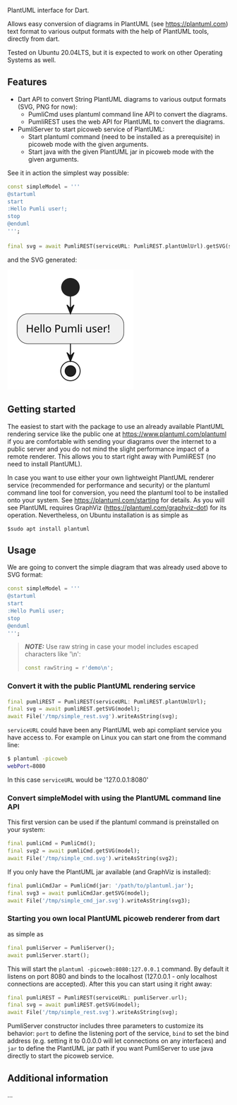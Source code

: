 <!--
This README describes the package. If you publish this package to pub.dev,
this README's contents appear on the landing page for your package.

For information about how to write a good package README, see the guide for
[writing package pages](https://dart.dev/guides/libraries/writing-package-pages).

For general information about developing packages, see the Dart guide for
[creating packages](https://dart.dev/guides/libraries/create-library-packages)
and the Flutter guide for
[developing packages and plugins](https://flutter.dev/developing-packages).
-->

PlantUML interface for Dart.

Allows easy conversion of diagrams in PlantUML (see https://plantuml.com) text format to various
output formats with the help of PlantUML tools, directly from dart.

Tested on Ubuntu 20.04LTS, but it is expected to work on other Operating Systems as well.

## Features

- Dart API to convert String PlantUML diagrams to various output formats (SVG, PNG for now):
  - PumliCmd uses plantuml command line API to convert the diagrams.
  - PumliREST uses the web API for PlantUML to convert the diagrams.
- PumliServer to start picoweb service of PlantUML:
  - Start plantuml command (need to be installed as a prerequisite) in picoweb mode with the given arguments.
  - Start java with the given PlantUML jar in picoweb mode with the given arguments.

See it in action the simplest way possible:

```dart
const simpleModel = '''
@startuml
start
:Hello Pumli user!;
stop
@enduml
''';

final svg = await PumliREST(serviceURL: PumliREST.plantUmlUrl).getSVG(simpleModel);
```

and the SVG generated:

![Alt hello.svg](https://github.com/tamas-p/pumli/blob/main/resources/hello.svg?raw=true)

## Getting started

The easiest to start with the package to use an already available PlantUML rendering service like the public one at https://www.plantuml.com/plantuml if you are comfortable with sending your diagrams over the internet to a public server and you do not mind the slight performance impact of a remote renderer. This allows you to start right away with PumliREST (no need to install PlantUML).

In case you want to use either your own lightweight PlantUML renderer service (recommended for performance and security) or the plantuml command line tool for conversion, you need the plantuml tool to be installed onto your system. See https://plantuml.com/starting for details. As you will see PlantUML requires GraphViz (https://plantuml.com/graphviz-dot) for its operation. Nevertheless, on Ubuntu installation is as simple as

```shell
$sudo apt install plantuml
```

## Usage

We are going to convert the simple diagram that was already used above to SVG format:

```dart
const simpleModel = '''
@startuml
start
:Hello Pumli user;
stop
@enduml
''';
```

> **_NOTE:_** Use raw string in case your model includes escaped characters like '\n':
>
> ```dart
> const rawString = r'demo\n';
> ```

### Convert it with the public PlantUML rendering service

```dart
final pumliREST = PumliREST(serviceURL: PumliREST.plantUmlUrl);
final svg = await pumliREST.getSVG(model);
await File('/tmp/simple_rest.svg').writeAsString(svg);
```

`serviceURL` could have been any PlantUML web api compliant service you have access to.
For example on Linux you can start one from the command line:

```bash
$ plantuml -picoweb
webPort=8080
```

In this case `serviceURL` would be '127.0.0.1:8080'

### Convert simpleModel with using the PlantUML command line API

This first version can be used if the plantuml command is preinstalled on your system:

```dart
final pumliCmd = PumliCmd();
final svg2 = await pumliCmd.getSVG(model);
await File('/tmp/simple_cmd.svg').writeAsString(svg2);
```

If you only have the PlantUML jar available (and GraphViz is installed):

```dart
final pumliCmdJar = PumliCmd(jar: '/path/to/plantuml.jar');
final svg3 = await pumliCmdJar.getSVG(model);
await File('/tmp/simple_cmd_jar.svg').writeAsString(svg3);
```

### Starting you own local PlantUML picoweb renderer from dart

as simple as

```dart
final pumliServer = PumliServer();
await pumliServer.start();
```

This will start the `plantuml -picoweb:8080:127.0.0.1` command. By default it listens on port 8080 and binds to the localhost (127.0.0.1 - only localhost connections are accepted). After this you can start using it right away:

```dart
final pumliREST = PumliREST(serviceURL: pumliServer.url);
final svg = await pumliREST.getSVG(model);
await File('/tmp/simple_rest.svg').writeAsString(svg);
```

PumliServer constructor includes three parameters to customize its behavior: `port` to define the listening port of the service, `bind` to set the bind address (e.g. setting it to 0.0.0.0 will let connections on any interfaces) and `jar` to define the PlantUML jar path if you want PumliServer to use java directly to start the picoweb service.

## Additional information

...
